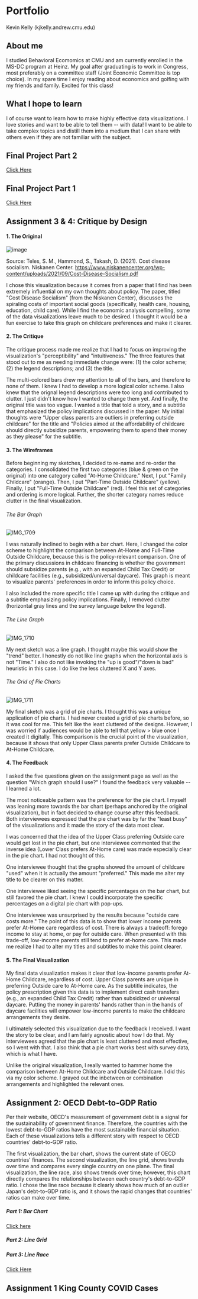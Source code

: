 # Portfolio
Kevin Kelly (kjkelly.andrew.cmu.edu)


## About me
I studied Behavioral Ecomomics at CMU and am currently enrolled in the MS-DC program at Heinz. My goal after graduating is to work in Congress, most preferably on a committee staff (Joint Economic Committee is top choice). In my spare time I enjoy reading about economics and golfing with my friends and family. Excited for this class!


## What I hope to learn
I of course want to learn how to make highly effective data visualizations. I love stories and want to be able to tell them -- with data! I want to be able to take complex topics and distill them into a medium that I can share with others even if they are not familiar with the subject.


## Final Project Part 2
[Click Here](/final_project_2.md)


## Final Project Part 1
[Click Here](/final_project_KevinKelly.md)


## Assignment 3 & 4: Critique by Design

#### 1. The Original

![image](https://user-images.githubusercontent.com/61394509/152906142-545ac290-439f-4d87-afa7-0bfb510b2bca.png)

Source: Teles, S. M., Hammond, S., Takash, D. (2021). Cost disease socialism. Niskanen Center. https://www.niskanencenter.org/wp-content/uploads/2021/09/Cost-Disease-Socialism.pdf

I chose this visualization because it comes from a paper that I find has been extremely influential on my own thoughts about policy. The paper, titled "Cost Disease Socialism" (from the Niskanen Center), discusses the spiraling costs of important social goods (specifically, health care, housing, education, child care). While I find the economic analysis compelling, some of the data visualizations leave much to be desired. I thought it would be a fun exercise to take this graph on childcare preferences and make it clearer.

#### 2. The Critique

The critique process made me realize that I had to focus on improving the visualization's "perceptibility" and "intuitiveness." The three features that stood out to me as needing immediate change were: (1) the color scheme; (2) the legend descriptions; and (3) the title. 

The multi-colored bars drew my attention to all of the bars, and therefore to none of them. I knew I had to develop a more logical color scheme. I also knew that the orignal legend descriptions were too long and contributed to clutter. I just didn't know how I wanted to change them yet. And finally, the original title was too vague. I wanted a title that told a story, and a subtitle that emphasized the policy implications discussed in the paper. My initial thoughts were “Upper class parents are outliers in preferring outside childcare" for the title and "Policies aimed at the affordability of childcare should directly subsidize parents, empowering them to spend their money as they please" for the subtitle.

#### 3. The Wireframes

Before beginning my sketches, I decided to re-name and re-order the categories. I consolidated the first two categories (blue & green on the original) into one category called "At-Home Childcare." Next, I put "Family Childcare" (orange). Then, I put "Part-Time Outside Childcare" (yellow). Finally, I put "Full-Time Outside Childcare" (red). I feel this set of categories and ordering is more logical. Further, the shorter category names reduce clutter in the final visualization.

###### The Bar Graph
![IMG_1709](https://user-images.githubusercontent.com/61394509/152908670-7371bb20-7136-4076-8e02-9ad63e784118.jpg)

I was naturally inclined to begin with a bar chart. Here, I changed the color scheme to highlight the comparison between At-Home and Full-Time Outside Childcare, because this is the policy-relevant comparison. One of the primary discussions in childcare financing is whether the government should subsidize parents (e.g., with an expanded Child Tax Credit) or childcare facilities (e.g., subsidized/universal daycare). This graph is meant to visualize parents' preferences in order to inform this policy choice.

I also included the more specific title I came up with during the critique and a subtitle emphasizing policy implications. Finally, I removed clutter (horizontal gray lines and the survey language below the legend).

###### The Line Graph
![IMG_1710](https://user-images.githubusercontent.com/61394509/152909793-8748c941-96ee-4955-b949-f293e1a53b2c.jpg)

My next sketch was a line graph. I thought maybe this would show the "trend" better. I honestly do not like line graphs when the horizontal axis is not "Time." I also do not like invoking the "up is good"/"down is bad" heuristic in this case. I do like the less cluttered X and Y axes.

###### The Grid of Pie Charts
![IMG_1711](https://user-images.githubusercontent.com/61394509/152910028-a2f62078-4918-46cc-baef-8937859484d5.jpg)

My final sketch was a grid of pie charts. I thought this was a unique application of pie charts. I had never created a grid of pie charts before, so it was cool for me. This felt like the least cluttered of the designs. However, I was worried if audiences would be able to tell that yellow > blue once I created it digitally. This comparison is the crucial point of the visualization, because it shows that only Upper Class parents prefer Outside Childcare to At-Home Childcare.

#### 4. The Feedback

I asked the five questions given on the assignment page as well as the question "Which graph should I use?" I found the feedback very valuable -- I learned a lot.

The most noticeable pattern was the preference for the pie chart. I myself was leaning more towards the bar chart (perhaps anchored by the original visualization), but in fact decided to change course after this feedback. Both interviewees expressed that the pie chart was by far the "least busy" of the visualizations and it made the story of the data most clear.

I was concerned that the idea of the Upper Class preferring Outside care would get lost in the pie chart, but one interviewee commented that the inverse idea (Lower Class prefers At-Home care) was made especially clear in the pie chart. I had not thought of this.

One interviewee thought that the graphs showed the amount of childcare "used" when it is actually the amount "preferred." This made me alter my title to be clearer on this matter.

One interviewee liked seeing the specific percentages on the bar chart, but still favored the pie chart. I knew I could incorporate the specific percentages on a digital pie chart with pop-ups.

One interviewee was unsurprised by the results because "outside care costs more." The point of this data is to show that lower income parents prefer At-Home care regardless of cost. There is always a tradeoff: forego income to stay at home, or pay for outside care. When presented with this trade-off, low-income parents still tend to prefer at-home care. This made me realize I had to alter my titles and subtitles to make this point clearer.

#### 5. The Final Visualization

<div class="flourish-embed flourish-chart" data-src="visualisation/8637918"><script src="https://public.flourish.studio/resources/embed.js"></script></div>

My final data visualization makes it clear that low-income parents prefer At-Home Childcare, regardless of cost. Upper Class parents are unique in preferring Outside care to At-Home care. As the subtitle indicates, the policy prescription given this data is to implement direct cash transfers (e.g., an expanded Child Tax Credit) rather than subsidized or universal daycare. Putting the money in parents' hands rather than in the hands of daycare facilities will empower low-income parents to make the childcare arrangements they desire.

I ultimately selected this visualization due to the feedback I received. I want the story to be clear, and I am fairly agnostic about how I do that. My interviewees agreed that the pie chart is least cluttered and most effective, so I went with that. I also think that a pie chart works best with survey data, which is what I have. 

Unlike the original visualization, I really wanted to hammer home the comparison between At-Home Childcare and Outside Childcare. I did this via my color scheme. I grayed out the inbetween or combination arrangements and highlighted the relevant ones.


## Assignment 2: OECD Debt-to-GDP Ratio

Per their website, OECD's measurement of government debt is a signal for the sustainability of government finance. Therefore, the countries with the lowest debt-to-GDP ratios have the most sustainable financial situation. Each of these visualizations tells a different story with respect to OECD countries' debt-to-GDP ratio.

The first visualization, the bar chart, shows the current state of OECD countries' finances. The second visualization, the line grid, shows trends over time and compares every single country on one plane. The final visualization, the line race, also shows trends over time; however, this chart directly compares the relationships between each country's debt-to-GDP ratio. I chose the line race because it clearly shows how much of an outlier Japan's debt-to-GDP ratio is, and it shows the rapid changes that countries' ratios can make over time.

##### Part 1: Bar Chart

[Click here](/dataviz2.md)

##### Part 2: Line Grid

<div class="flourish-embed flourish-chart" data-src="visualisation/8565187"><script src="https://public.flourish.studio/resources/embed.js"></script></div>

##### Part 3: Line Race

[Click Here](/dataviz2.3.md)


## Assignment 1 King County COVID Cases

<div class="flourish-embed flourish-chart" data-src="visualisation/8529804"><script src="https://public.flourish.studio/resources/embed.js"></script></div>
